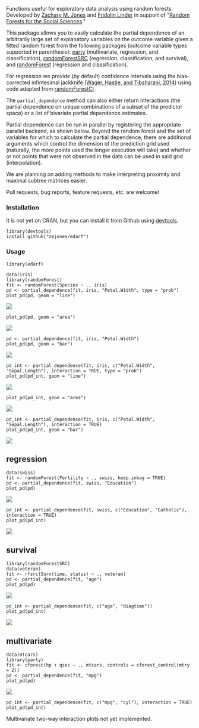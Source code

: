 Functions useful for exploratory data analysis using random forests. Developed by [Zachary M. Jones](http://zmjones.com) and [Fridolin Linder](http://polisci.la.psu.edu/people/fjl128) in support of "[Random Forests for the Social Sciences](https://github.com/zmjones/rfss/)."

This package allows you to easily calculate the partial dependence of an arbitrarily large set of explanatory variables on the outcome variable given a fitted random forest from the following packages (outcome variable types supported in parenthesis): [party](http://cran.r-project.org/web/packages/party/index.html) (multivariate, regression, and classification), [randomForestSRC](http://cran.r-project.org/web/packages/randomForestSRC/index.html) (regression, classification, and survival), and [randomForest](http://cran.r-project.org/web/packages/randomForest/index.html) (regression and classification).

For regression we provide (by default) confidence intervals using the bias-corrected infintesimal jackknife ([Wager, Hastie, and Tibsharani, 2014](http://jmlr.org/papers/v15/wager14a.html)) using code adapted from [randomForestCI](https://github.com/swager/randomForestCI).

The `partial_dependence` method can also either return interactions (the partial dependence on unique combinations of a subset of the predictor space) or a list of bivariate partial dependence estimates.

Partial dependence can be run in parallel by registering the appropriate parallel backend, as shown below. Beyond the random forest and the set of variables for which to calculate the partial dependence, there are additional arguments which control the dimension of the prediction grid used (naturally, the more points used the longer execution will take) and whether or not points that were not observed in the data can be used in said grid (interpolation).

We are planning on adding methods to make interpreting proximity and maximal subtree matrices easier.

Pull requests, bug reports, feature requests, etc. are welcome!

### Installation

It is not yet on CRAN, but you can install it from Github using [devtools](http://cran.r-project.org/web/packages/devtools/index.html). 

```{r}
library(devtools)
install_github("zmjones/edarf")
```

### Usage

```{r}
library(edarf)

data(iris)
library(randomForest)
fit <- randomForest(Species ~ ., iris)
pd <- partial_dependence(fit, iris, "Petal.Width", type = "prob")
plot_pd(pd, geom = "line")
```
![](http://zmjones.com/static/images/iris_pd_line.png)

```{r}
plot_pd(pd, geom = "area")
```
![](http://zmjones.com/static/images/iris_pd_area.png)

```{r}
pd <- partial_dependence(fit, iris, "Petal.Width")
plot_pd(pd, geom = "bar")
```
![](http://zmjones.com/static/images/iris_pd_bar.png)

```{r}
pd_int <- partial_dependence(fit, iris, c("Petal.Width", "Sepal.Length"), interaction = TRUE, type = "prob")
plot_pd(pd_int, geom = "line")
```
![](http://zmjones.com/static/images/iris_pd_int_line.png)

```{r}
plot_pd(pd_int, geom = "area")
```
![](http://zmjones.com/static/images/iris_pd_int_area.png)

```{r}
pd_int <- partial_dependence(fit, iris, c("Petal.Width", "Sepal.Length"), interaction = TRUE)
plot_pd(pd_int, geom = "bar")
```
![](http://zmjones.com/static/images/iris_pd_int_bar.png)

## regression

```{r}
data(swiss)
fit <- randomForest(Fertility ~ ., swiss, keep.inbag = TRUE)
pd <- partial_dependence(fit, swiss, "Education")
plot_pd(pd)
```
![](http://zmjones.com/static/images/swiss_pd_line.png)

```{r}
pd_int <- partial_dependence(fit, swiss, c("Education", "Catholic"), interaction = TRUE)
plot_pd(pd_int)
```
![](http://zmjones.com/static/images/swiss_pd_int_line.png)

## survival

```{r}
library(randomForestSRC)
data(veteran)
fit <- rfsrc(Surv(time, status) ~ ., veteran)
pd <- partial_dependence(fit, "age")
plot_pd(pd)
```
![](http://zmjones.com/static/images/veteran_pd_line.png)

```{r}
pd_int <- partial_dependence(fit, c("age", "diagtime"))
plot_pd(pd_int)
```
![](http://zmjones.com/static/images/veteran_pd_int_line.png)

## multivariate

```{r}
data(mtcars)
library(party)
fit <- cforest(hp + qsec ~ ., mtcars, controls = cforest_control(mtry = 2))
pd <- partial_dependence(fit, "mpg")
plot_pd(pd)
```
![](http://zmjones.com/static/images/mtcars_pd_line.png)

```{r}
pd_int <- partial_dependence(fit, c("mpg", "cyl"), interaction = TRUE)
plot_pd(pd_int)
```

Multivariate two-way interaction plots not yet implemented.
